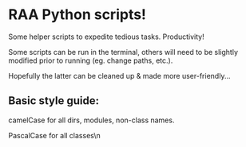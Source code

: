 # RAA Python scripts!
Some helper scripts to expedite tedious tasks. Productivity!

Some scripts can be run in the terminal, others will need to be slightly modified prior to running (eg. change paths, etc.).

Hopefully the latter can be cleaned up & made more user-friendly...

## Basic style guide:
camelCase for all dirs, modules, non-class names.

PascalCase for all classes\n
